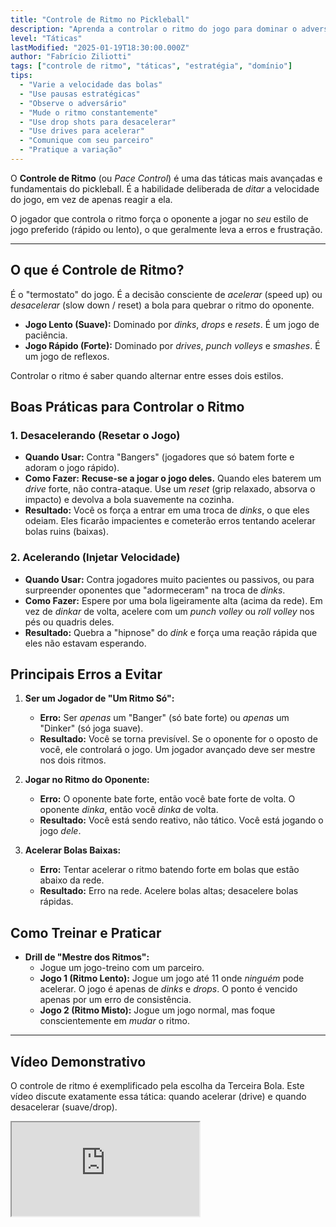 ```yaml
---
title: "Controle de Ritmo no Pickleball"
description: "Aprenda a controlar o ritmo do jogo para dominar o adversário e criar oportunidades de ataque."
level: "Táticas"
lastModified: "2025-01-19T18:30:00.000Z"
author: "Fabrício Ziliotti"
tags: ["controle de ritmo", "táticas", "estratégia", "domínio"]
tips:
  - "Varie a velocidade das bolas"
  - "Use pausas estratégicas"
  - "Observe o adversário"
  - "Mude o ritmo constantemente"
  - "Use drop shots para desacelerar"
  - "Use drives para acelerar"
  - "Comunique com seu parceiro"
  - "Pratique a variação"
---
```


O **Controle de Ritmo** (ou *Pace Control*) é uma das táticas mais avançadas e fundamentais do pickleball. É a habilidade deliberada de *ditar* a velocidade do jogo, em vez de apenas reagir a ela.

O jogador que controla o ritmo força o oponente a jogar no *seu* estilo de jogo preferido (rápido ou lento), o que geralmente leva a erros e frustração.

---

## O que é Controle de Ritmo?

É o "termostato" do jogo. É a decisão consciente de *acelerar* (speed up) ou *desacelerar* (slow down / reset) a bola para quebrar o ritmo do oponente.

* **Jogo Lento (Suave):** Dominado por *dinks*, *drops* e *resets*. É um jogo de paciência.
* **Jogo Rápido (Forte):** Dominado por *drives*, *punch volleys* e *smashes*. É um jogo de reflexos.

Controlar o ritmo é saber quando alternar entre esses dois estilos.

## Boas Práticas para Controlar o Ritmo

### 1. Desacelerando (Resetar o Jogo)
* **Quando Usar:** Contra "Bangers" (jogadores que só batem forte e adoram o jogo rápido).
* **Como Fazer:** **Recuse-se a jogar o jogo deles.** Quando eles baterem um *drive* forte, não contra-ataque. Use um *reset* (grip relaxado, absorva o impacto) e devolva a bola suavemente na cozinha.
* **Resultado:** Você os força a entrar em uma troca de *dinks*, o que eles odeiam. Eles ficarão impacientes e cometerão erros tentando acelerar bolas ruins (baixas).

### 2. Acelerando (Injetar Velocidade)
* **Quando Usar:** Contra jogadores muito pacientes ou passivos, ou para surpreender oponentes que "adormeceram" na troca de *dinks*.
* **Como Fazer:** Espere por uma bola ligeiramente alta (acima da rede). Em vez de *dinkar* de volta, acelere com um *punch volley* ou *roll volley* nos pés ou quadris deles.
* **Resultado:** Quebra a "hipnose" do *dink* e força uma reação rápida que eles não estavam esperando.

## Principais Erros a Evitar

1.  **Ser um Jogador de "Um Ritmo Só":**
    * **Erro:** Ser *apenas* um "Banger" (só bate forte) ou *apenas* um "Dinker" (só joga suave).
    * **Resultado:** Você se torna previsível. Se o oponente for o oposto de você, ele controlará o jogo. Um jogador avançado deve ser mestre nos dois ritmos.

2.  **Jogar no Ritmo do Oponente:**
    * **Erro:** O oponente bate forte, então você bate forte de volta. O oponente *dinka*, então você *dinka* de volta.
    * **Resultado:** Você está sendo reativo, não tático. Você está jogando o jogo *dele*.

3.  **Acelerar Bolas Baixas:**
    * **Erro:** Tentar acelerar o ritmo batendo forte em bolas que estão abaixo da rede.
    * **Resultado:** Erro na rede. Acelere bolas altas; desacelere bolas rápidas.

## Como Treinar e Praticar

* **Drill de "Mestre dos Ritmos":**
    * Jogue um jogo-treino com um parceiro.
    * **Jogo 1 (Ritmo Lento):** Jogue um jogo até 11 onde *ninguém* pode acelerar. O jogo é apenas de *dinks* e *drops*. O ponto é vencido apenas por um erro de consistência.
    * **Jogo 2 (Ritmo Misto):** Jogue um jogo normal, mas foque conscientemente em *mudar* o ritmo.

---

## Vídeo Demonstrativo

O controle de ritmo é exemplificado pela escolha da Terceira Bola. Este vídeo discute exatamente essa tática: quando acelerar (drive) e quando desacelerar (suave/drop).

<div class="youtube-video">
  <iframe 
    src="https://www.youtube.com/embed/0orVIqdj7yo?rel=0&modestbranding=1&fs=1&cc_load_policy=1" 
    title="Pickleball Terceira Bola: Acelerada ou Suave? (YouTube)" 
    allow="accelerometer; autoplay; clipboard-write; encrypted-media; gyroscope; picture-in-picture" 
    allowfullscreen>
  </iframe>
</div>